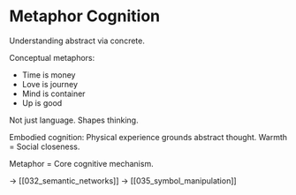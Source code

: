 # Metaphor Cognition

Understanding abstract via concrete.

Conceptual metaphors:
- Time is money
- Love is journey
- Mind is container
- Up is good

Not just language.
Shapes thinking.

Embodied cognition:
Physical experience grounds abstract thought.
Warmth = Social closeness.

Metaphor = Core cognitive mechanism.

→ [[032_semantic_networks]]
→ [[035_symbol_manipulation]]